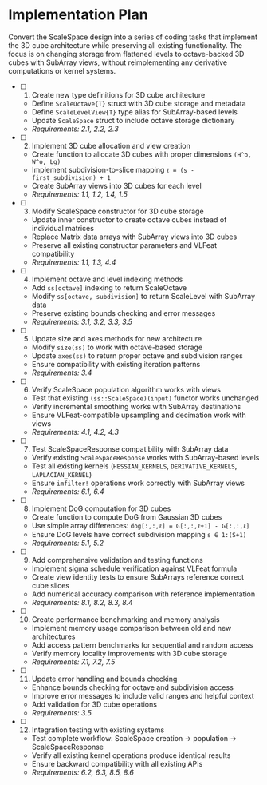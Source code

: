 # Implementation Plan

Convert the ScaleSpace design into a series of coding tasks that implement the 3D cube architecture while preserving all existing functionality. The focus is on changing storage from flattened levels to octave-backed 3D cubes with SubArray views, without reimplementing any derivative computations or kernel systems.

- [ ] 1. Create new type definitions for 3D cube architecture
  - Define `ScaleOctave{T}` struct with 3D cube storage and metadata
  - Define `ScaleLevelView{T}` type alias for SubArray-based levels
  - Update `ScaleSpace` struct to include octave storage dictionary
  - _Requirements: 2.1, 2.2, 2.3_

- [ ] 2. Implement 3D cube allocation and view creation
  - Create function to allocate 3D cubes with proper dimensions `(H^o, W^o, Lg)`
  - Implement subdivision-to-slice mapping `ℓ = (s - first_subdivision) + 1`
  - Create SubArray views into 3D cubes for each level
  - _Requirements: 1.1, 1.2, 1.4, 1.5_

- [ ] 3. Modify ScaleSpace constructor for 3D cube storage
  - Update inner constructor to create octave cubes instead of individual matrices
  - Replace Matrix data arrays with SubArray views into 3D cubes
  - Preserve all existing constructor parameters and VLFeat compatibility
  - _Requirements: 1.1, 1.3, 4.4_

- [ ] 4. Implement octave and level indexing methods
  - Add `ss[octave]` indexing to return ScaleOctave
  - Modify `ss[octave, subdivision]` to return ScaleLevel with SubArray data
  - Preserve existing bounds checking and error messages
  - _Requirements: 3.1, 3.2, 3.3, 3.5_

- [ ] 5. Update size and axes methods for new architecture
  - Modify `size(ss)` to work with octave-based storage
  - Update `axes(ss)` to return proper octave and subdivision ranges
  - Ensure compatibility with existing iteration patterns
  - _Requirements: 3.4_

- [ ] 6. Verify ScaleSpace population algorithm works with views
  - Test that existing `(ss::ScaleSpace)(input)` functor works unchanged
  - Verify incremental smoothing works with SubArray destinations
  - Ensure VLFeat-compatible upsampling and decimation work with views
  - _Requirements: 4.1, 4.2, 4.3_

- [ ] 7. Test ScaleSpaceResponse compatibility with SubArray data
  - Verify existing `ScaleSpaceResponse` works with SubArray-based levels
  - Test all existing kernels (`HESSIAN_KERNELS`, `DERIVATIVE_KERNELS`, `LAPLACIAN_KERNEL`)
  - Ensure `imfilter!` operations work correctly with SubArray views
  - _Requirements: 6.1, 6.4_

- [ ] 8. Implement DoG computation for 3D cubes
  - Create function to compute DoG from Gaussian 3D cubes
  - Use simple array differences: `dog[:,:,ℓ] = G[:,:,ℓ+1] - G[:,:,ℓ]`
  - Ensure DoG levels have correct subdivision mapping `s ∈ 1:(S+1)`
  - _Requirements: 5.1, 5.2_

- [ ] 9. Add comprehensive validation and testing functions
  - Implement sigma schedule verification against VLFeat formula
  - Create view identity tests to ensure SubArrays reference correct cube slices
  - Add numerical accuracy comparison with reference implementation
  - _Requirements: 8.1, 8.2, 8.3, 8.4_

- [ ] 10. Create performance benchmarking and memory analysis
  - Implement memory usage comparison between old and new architectures
  - Add access pattern benchmarks for sequential and random access
  - Verify memory locality improvements with 3D cube storage
  - _Requirements: 7.1, 7.2, 7.5_

- [ ] 11. Update error handling and bounds checking
  - Enhance bounds checking for octave and subdivision access
  - Improve error messages to include valid ranges and helpful context
  - Add validation for 3D cube operations
  - _Requirements: 3.5_

- [ ] 12. Integration testing with existing systems
  - Test complete workflow: ScaleSpace creation → population → ScaleSpaceResponse
  - Verify all existing kernel operations produce identical results
  - Ensure backward compatibility with all existing APIs
  - _Requirements: 6.2, 6.3, 8.5, 8.6_